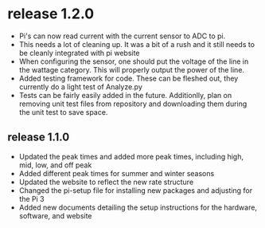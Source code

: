 # release 1.2.0
- Pi's can now read current with the current sensor to ADC to pi. 
- This needs a lot of cleaning up. It was a bit of a rush and it still needs to be cleanly integrated with pi website
- When configuring the sensor, one should put the voltage of the line in the wattage category. This will properly output the power of the line.
- Added testing framework for code. These can be fleshed out, they currently do a light test of Analyze.py
- Tests can be fairly easily added in the future. Additionlly, plan on removing unit test files from repository and downloading them during the unit test to save space.

## release 1.1.0
- Updated the peak times and added more peak times, including high, mid, low, and off peak
- Added different peak times for summer and winter seasons
- Updated the website to reflect the new rate structure
- Changed the pi-setup file for installing new packages and adjusting for the Pi 3
- Added new documents detailing the setup instructions for the hardware, software, and website